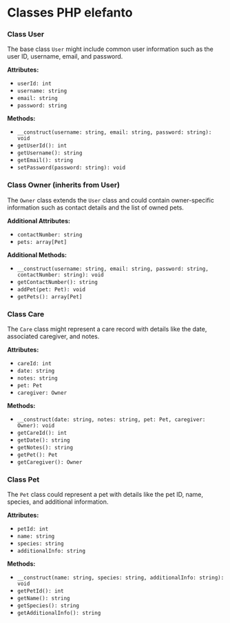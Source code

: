 # Classes PHP elefanto

### Class User

The base class `User` might include common user information such as the user ID, username, email, and password.

**Attributes:**
- `userId: int`
- `username: string`
- `email: string`
- `password: string`

**Methods:**
- `__construct(username: string, email: string, password: string): void`
- `getUserId(): int`
- `getUsername(): string`
- `getEmail(): string`
- `setPassword(password: string): void`

### Class Owner (inherits from User)

The `Owner` class extends the `User` class and could contain owner-specific information such as contact details and the list of owned pets.

**Additional Attributes:**
- `contactNumber: string`
- `pets: array[Pet]`

**Additional Methods:**
- `__construct(username: string, email: string, password: string, contactNumber: string): void`
- `getContactNumber(): string`
- `addPet(pet: Pet): void`
- `getPets(): array[Pet]`

### Class Care

The `Care` class might represent a care record with details like the date, associated caregiver, and notes.

**Attributes:**
- `careId: int`
- `date: string`
- `notes: string`
- `pet: Pet`
- `caregiver: Owner`

**Methods:**
- `__construct(date: string, notes: string, pet: Pet, caregiver: Owner): void`
- `getCareId(): int`
- `getDate(): string`
- `getNotes(): string`
- `getPet(): Pet`
- `getCaregiver(): Owner`

### Class Pet

The `Pet` class could represent a pet with details like the pet ID, name, species, and additional information.

**Attributes:**
- `petId: int`
- `name: string`
- `species: string`
- `additionalInfo: string`

**Methods:**
- `__construct(name: string, species: string, additionalInfo: string): void`
- `getPetId(): int`
- `getName(): string`
- `getSpecies(): string`
- `getAdditionalInfo(): string`

